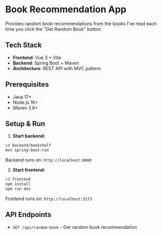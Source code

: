 # Book Recommendation App

Provides random book recommendations from the books I've read each time you click the "Get Random Book" button

## Tech Stack

- **Frontend**: Vue 3 + Vite
- **Backend**: Spring Boot + Maven
- **Architecture**: REST API with MVC pattern

## Prerequisites

- Java 17+
- Node.js 16+
- Maven 3.6+

## Setup & Run

1. **Start backend:**
```bash
cd backend/bookshelf
mvn spring-boot:run
```
Backend runs on: `http://localhost:8080`

2. **Start frontend:**
```bash
cd frontend
npm install
npm run dev
```
Frontend runs on: `http://localhost:5173`

## API Endpoints

- `GET /api/random-book` - Get random book recommendation

